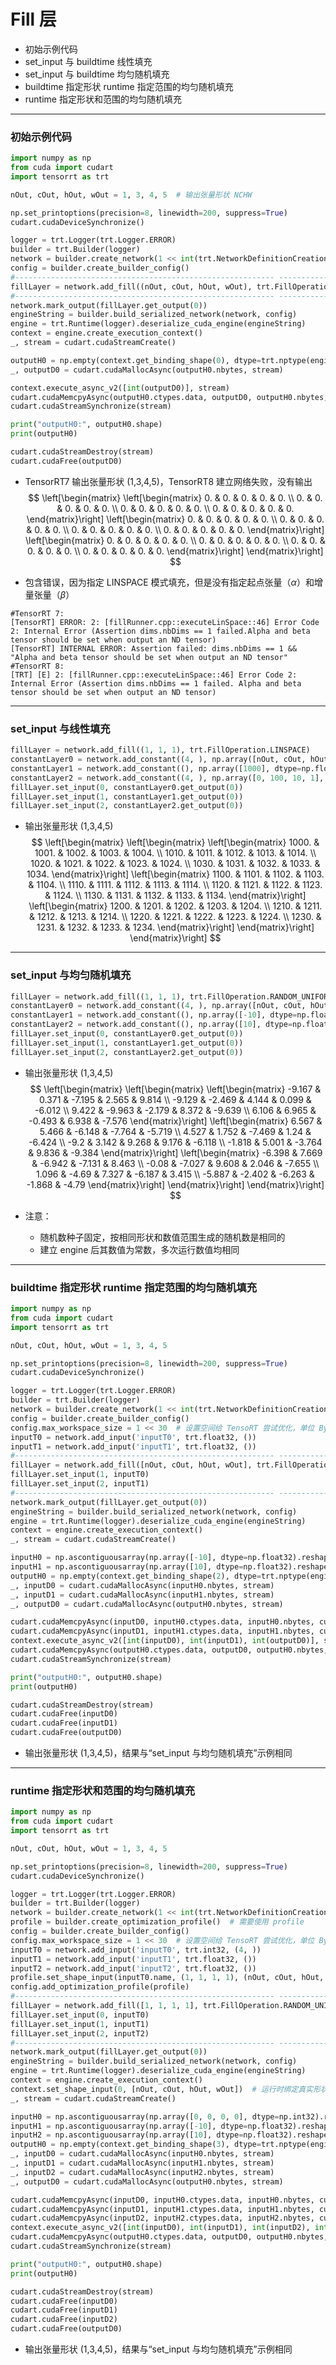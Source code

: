 # Fill 层
+ 初始示例代码
+ set_input 与 buildtime 线性填充
+ set_input 与 buildtime 均匀随机填充
+ buildtime 指定形状 runtime 指定范围的均匀随机填充
+ runtime 指定形状和范围的均匀随机填充

---
### 初始示例代码
```python
import numpy as np
from cuda import cudart
import tensorrt as trt

nOut, cOut, hOut, wOut = 1, 3, 4, 5  # 输出张量形状 NCHW

np.set_printoptions(precision=8, linewidth=200, suppress=True)
cudart.cudaDeviceSynchronize()

logger = trt.Logger(trt.Logger.ERROR)
builder = trt.Builder(logger)
network = builder.create_network(1 << int(trt.NetworkDefinitionCreationFlag.EXPLICIT_BATCH))
config = builder.create_builder_config()
#---------------------------------------------------------- --------------------# 替换部分
fillLayer = network.add_fill((nOut, cOut, hOut, wOut), trt.FillOperation.LINSPACE)
#---------------------------------------------------------- --------------------# 替换部分
network.mark_output(fillLayer.get_output(0))
engineString = builder.build_serialized_network(network, config)
engine = trt.Runtime(logger).deserialize_cuda_engine(engineString)
context = engine.create_execution_context()
_, stream = cudart.cudaStreamCreate()

outputH0 = np.empty(context.get_binding_shape(0), dtype=trt.nptype(engine.get_binding_dtype(0)))
_, outputD0 = cudart.cudaMallocAsync(outputH0.nbytes, stream)

context.execute_async_v2([int(outputD0)], stream)
cudart.cudaMemcpyAsync(outputH0.ctypes.data, outputD0, outputH0.nbytes, cudart.cudaMemcpyKind.cudaMemcpyDeviceToHost, stream)
cudart.cudaStreamSynchronize(stream)

print("outputH0:", outputH0.shape)
print(outputH0)

cudart.cudaStreamDestroy(stream)
cudart.cudaFree(outputD0)
```

+ TensorRT7 输出张量形状 (1,3,4,5)，TensorRT8 建立网络失败，没有输出
$$
\left[\begin{matrix}
    \left[\begin{matrix}
        0. & 0. & 0. & 0. & 0. \\
        0. & 0. & 0. & 0. & 0. \\
        0. & 0. & 0. & 0. & 0. \\
        0. & 0. & 0. & 0. & 0.
    \end{matrix}\right]
    \left[\begin{matrix}
        0. & 0. & 0. & 0. & 0. \\
        0. & 0. & 0. & 0. & 0. \\
        0. & 0. & 0. & 0. & 0. \\
        0. & 0. & 0. & 0. & 0.
    \end{matrix}\right]
    \left[\begin{matrix}
        0. & 0. & 0. & 0. & 0. \\
        0. & 0. & 0. & 0. & 0. \\
        0. & 0. & 0. & 0. & 0. \\
        0. & 0. & 0. & 0. & 0.
    \end{matrix}\right]
\end{matrix}\right]
$$

+ 包含错误，因为指定 LINSPACE 模式填充，但是没有指定起点张量（$\alpha$）和增量张量（$\beta$）
```
#TensorRT 7:
[TensorRT] ERROR: 2: [fillRunner.cpp::executeLinSpace::46] Error Code 2: Internal Error (Assertion dims.nbDims == 1 failed.Alpha and beta tensor should be set when output an ND tensor)
[TensorRT] INTERNAL ERROR: Assertion failed: dims.nbDims == 1 && "Alpha and beta tensor should be set when output an ND tensor"
#TensorRT 8:
[TRT] [E] 2: [fillRunner.cpp::executeLinSpace::46] Error Code 2: Internal Error (Assertion dims.nbDims == 1 failed. Alpha and beta tensor should be set when output an ND tensor)
```

---
### set_input 与线性填充
```python
fillLayer = network.add_fill((1, 1, 1), trt.FillOperation.LINSPACE)
constantLayer0 = network.add_constant((4, ), np.array([nOut, cOut, hOut, wOut], dtype=np.int32))  # 形状张量
constantLayer1 = network.add_constant((), np.array([1000], dtype=np.float32))  # 初值标量
constantLayer2 = network.add_constant((4, ), np.array([0, 100, 10, 1], dtype=np.float32))  # 增量张量
fillLayer.set_input(0, constantLayer0.get_output(0))
fillLayer.set_input(1, constantLayer1.get_output(0))
fillLayer.set_input(2, constantLayer2.get_output(0))
```

+ 输出张量形状 (1,3,4,5)
$$
\left[\begin{matrix}
    \left[\begin{matrix}
        \left[\begin{matrix}
            1000. & 1001. & 1002. & 1003. & 1004. \\
            1010. & 1011. & 1012. & 1013. & 1014. \\
            1020. & 1021. & 1022. & 1023. & 1024. \\
            1030. & 1031. & 1032. & 1033. & 1034.
        \end{matrix}\right]
        \left[\begin{matrix}
            1100. & 1101. & 1102. & 1103. & 1104. \\
            1110. & 1111. & 1112. & 1113. & 1114. \\
            1120. & 1121. & 1122. & 1123. & 1124. \\
            1130. & 1131. & 1132. & 1133. & 1134.
        \end{matrix}\right]
        \left[\begin{matrix}
            1200. & 1201. & 1202. & 1203. & 1204. \\
            1210. & 1211. & 1212. & 1213. & 1214. \\
            1220. & 1221. & 1222. & 1223. & 1224. \\
            1230. & 1231. & 1232. & 1233. & 1234.
        \end{matrix}\right]
    \end{matrix}\right]
\end{matrix}\right]
$$

---
### set_input 与均匀随机填充
```python
fillLayer = network.add_fill((1, 1, 1), trt.FillOperation.RANDOM_UNIFORM)
constantLayer0 = network.add_constant((4, ), np.array([nOut, cOut, hOut, wOut], dtype=np.int32))  # 形状张量
constantLayer1 = network.add_constant((), np.array([-10], dtype=np.float32))  # 最小值标量
constantLayer2 = network.add_constant((), np.array([10], dtype=np.float32))  # 最大指标量
fillLayer.set_input(0, constantLayer0.get_output(0))
fillLayer.set_input(1, constantLayer1.get_output(0))
fillLayer.set_input(2, constantLayer2.get_output(0))
```

+ 输出张量形状 (1,3,4,5)
$$
\left[\begin{matrix}
    \left[\begin{matrix}
        \left[\begin{matrix}
            -9.167 &  0.371 & -7.195  & 2.565 &  9.814 \\
            -9.129 & -2.469 &  4.144  & 0.099 & -6.012 \\
             9.422 & -9.963 & -2.179  & 8.372 & -9.639 \\
             6.106 &  6.965 & -0.493  & 6.938 & -7.576
        \end{matrix}\right]
        \left[\begin{matrix}
             6.567 &  5.466 & -6.148 & -7.764 & -5.719 \\
             4.527 &  1.752 & -7.469 &  1.24  & -6.424 \\
            -9.2   &  3.142 &  9.268 &  9.176 & -6.118 \\
            -1.818 &  5.001 & -3.764 &  9.836 & -9.384
        \end{matrix}\right]
        \left[\begin{matrix}
            -6.398 &  7.669 & -6.942 & -7.131 &  8.463 \\
            -0.08  & -7.027 &  9.608 &  2.046 & -7.655 \\
             1.096 & -4.69  &  7.327 & -6.187 &  3.415 \\
            -5.887 & -2.402 & -6.263 & -1.868 & -4.79
        \end{matrix}\right]
    \end{matrix}\right]
\end{matrix}\right]
$$

+ 注意：
  - 随机数种子固定，按相同形状和数值范围生成的随机数是相同的
  - 建立 engine 后其数值为常数，多次运行数值均相同

---
### buildtime 指定形状 runtime 指定范围的均匀随机填充
```python
import numpy as np
from cuda import cudart
import tensorrt as trt

nOut, cOut, hOut, wOut = 1, 3, 4, 5

np.set_printoptions(precision=8, linewidth=200, suppress=True)
cudart.cudaDeviceSynchronize()

logger = trt.Logger(trt.Logger.ERROR)
builder = trt.Builder(logger)
network = builder.create_network(1 << int(trt.NetworkDefinitionCreationFlag.EXPLICIT_BATCH))
config = builder.create_builder_config()
config.max_workspace_size = 1 << 30  # 设置空间给 TensoRT 尝试优化，单位 Byte
inputT0 = network.add_input('inputT0', trt.float32, ())
inputT1 = network.add_input('inputT1', trt.float32, ())
#---------------------------------------------------------- --------------------# 替换部分
fillLayer = network.add_fill([nOut, cOut, hOut, wOut], trt.FillOperation.RANDOM_UNIFORM)
fillLayer.set_input(1, inputT0)
fillLayer.set_input(2, inputT1)
#---------------------------------------------------------- --------------------# 替换部分
network.mark_output(fillLayer.get_output(0))
engineString = builder.build_serialized_network(network, config)
engine = trt.Runtime(logger).deserialize_cuda_engine(engineString)
context = engine.create_execution_context()
_, stream = cudart.cudaStreamCreate()

inputH0 = np.ascontiguousarray(np.array([-10], dtype=np.float32).reshape(-1))
inputH1 = np.ascontiguousarray(np.array([10], dtype=np.float32).reshape(-1))
outputH0 = np.empty(context.get_binding_shape(2), dtype=trt.nptype(engine.get_binding_dtype(2)))
_, inputD0 = cudart.cudaMallocAsync(inputH0.nbytes, stream)
_, inputD1 = cudart.cudaMallocAsync(inputH1.nbytes, stream)
_, outputD0 = cudart.cudaMallocAsync(outputH0.nbytes, stream)

cudart.cudaMemcpyAsync(inputD0, inputH0.ctypes.data, inputH0.nbytes, cudart.cudaMemcpyKind.cudaMemcpyHostToDevice, stream)
cudart.cudaMemcpyAsync(inputD1, inputH1.ctypes.data, inputH1.nbytes, cudart.cudaMemcpyKind.cudaMemcpyHostToDevice, stream)
context.execute_async_v2([int(inputD0), int(inputD1), int(outputD0)], stream)
cudart.cudaMemcpyAsync(outputH0.ctypes.data, outputD0, outputH0.nbytes, cudart.cudaMemcpyKind.cudaMemcpyDeviceToHost, stream)
cudart.cudaStreamSynchronize(stream)

print("outputH0:", outputH0.shape)
print(outputH0)

cudart.cudaStreamDestroy(stream)
cudart.cudaFree(inputD0)
cudart.cudaFree(inputD1)
cudart.cudaFree(outputD0)
```

+ 输出张量形状 (1,3,4,5)，结果与“set_input 与均匀随机填充”示例相同

---
### runtime 指定形状和范围的均匀随机填充
```python
import numpy as np
from cuda import cudart
import tensorrt as trt

nOut, cOut, hOut, wOut = 1, 3, 4, 5

np.set_printoptions(precision=8, linewidth=200, suppress=True)
cudart.cudaDeviceSynchronize()

logger = trt.Logger(trt.Logger.ERROR)
builder = trt.Builder(logger)
network = builder.create_network(1 << int(trt.NetworkDefinitionCreationFlag.EXPLICIT_BATCH))
profile = builder.create_optimization_profile()  # 需要使用 profile
config = builder.create_builder_config()
config.max_workspace_size = 1 << 30  # 设置空间给 TensoRT 尝试优化，单位 Byte
inputT0 = network.add_input('inputT0', trt.int32, (4, ))
inputT1 = network.add_input('inputT1', trt.float32, ())
inputT2 = network.add_input('inputT2', trt.float32, ())
profile.set_shape_input(inputT0.name, (1, 1, 1, 1), (nOut, cOut, hOut, wOut), (5, 5, 5, 5))  # 这里设置的不是 shape input 的形状而是值，范围覆盖住之后需要的值就好
config.add_optimization_profile(profile)
#---------------------------------------------------------- --------------------# 替换部分
fillLayer = network.add_fill([1, 1, 1, 1], trt.FillOperation.RANDOM_UNIFORM)
fillLayer.set_input(0, inputT0)
fillLayer.set_input(1, inputT1)
fillLayer.set_input(2, inputT2)
#---------------------------------------------------------- --------------------# 替换部分
network.mark_output(fillLayer.get_output(0))
engineString = builder.build_serialized_network(network, config)
engine = trt.Runtime(logger).deserialize_cuda_engine(engineString)
context = engine.create_execution_context()
context.set_shape_input(0, [nOut, cOut, hOut, wOut])  # 运行时绑定真实形状张量值
_, stream = cudart.cudaStreamCreate()

inputH0 = np.ascontiguousarray(np.array([0, 0, 0, 0], dtype=np.int32).reshape(-1))  # 传形状张量数据可用垃圾值
inputH1 = np.ascontiguousarray(np.array([-10], dtype=np.float32).reshape(-1))
inputH2 = np.ascontiguousarray(np.array([10], dtype=np.float32).reshape(-1))
outputH0 = np.empty(context.get_binding_shape(3), dtype=trt.nptype(engine.get_binding_dtype(3)))
_, inputD0 = cudart.cudaMallocAsync(inputH0.nbytes, stream)
_, inputD1 = cudart.cudaMallocAsync(inputH1.nbytes, stream)
_, inputD2 = cudart.cudaMallocAsync(inputH2.nbytes, stream)
_, outputD0 = cudart.cudaMallocAsync(outputH0.nbytes, stream)

cudart.cudaMemcpyAsync(inputD0, inputH0.ctypes.data, inputH0.nbytes, cudart.cudaMemcpyKind.cudaMemcpyHostToDevice, stream)
cudart.cudaMemcpyAsync(inputD1, inputH1.ctypes.data, inputH1.nbytes, cudart.cudaMemcpyKind.cudaMemcpyHostToDevice, stream)
cudart.cudaMemcpyAsync(inputD2, inputH2.ctypes.data, inputH2.nbytes, cudart.cudaMemcpyKind.cudaMemcpyHostToDevice, stream)
context.execute_async_v2([int(inputD0), int(inputD1), int(inputD2), int(outputD0)], stream)
cudart.cudaMemcpyAsync(outputH0.ctypes.data, outputD0, outputH0.nbytes, cudart.cudaMemcpyKind.cudaMemcpyDeviceToHost, stream)
cudart.cudaStreamSynchronize(stream)

print("outputH0:", outputH0.shape)
print(outputH0)

cudart.cudaStreamDestroy(stream)
cudart.cudaFree(inputD0)
cudart.cudaFree(inputD1)
cudart.cudaFree(inputD2)
cudart.cudaFree(outputD0)
```

+ 输出张量形状 (1,3,4,5)，结果与“set_input 与均匀随机填充”示例相同

